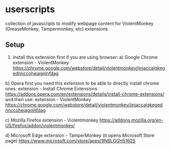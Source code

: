 # userscripts
collection of javascripts to modify webpage content for ViolentMonkey (GreaseMonkey, Tampermonkey, etc) extensions

Setup
-----------------------------------------
1. Install this extension first if you are using browser:
a) Google Chrome
extension - ViolentMonkey
https://chrome.google.com/webstore/detail/violentmonkey/jinjaccalgkegednnccohejagnlnfdag

b) Opera
first you need this extension to be able to directly install chrome ones:
extension - Install Chrome Extensions
https://addons.opera.com/en/extensions/details/install-chrome-extensions/
and then use:
extension - ViolentMonkey
https://chrome.google.com/webstore/detail/violentmonkey/jinjaccalgkegednnccohejagnlnfdag

c) Mozilla Firefox
extension - Violentmonkey
https://addons.mozilla.org/en-US/firefox/addon/violentmonkey/

d) Microsoft Edge
extension - TamperMonkey (it opens Microsoft Store page)
https://www.microsoft.com/store/apps/9NBLGGH5162S
